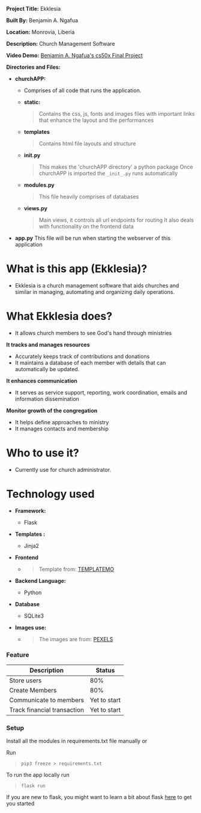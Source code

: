 **Project Title:**  Ekklesia

**Built By:** Benjamin A. Ngafua

**Location:** Monrovia, Liberia

**Description:** Church Management Software

**Video Demo:** [Benjamin A. Ngafua's cs50x Final Project](https://youtu.be/nzqE3m4DkJ8)

**Directories and Files:**

- **churchAPP:**
    - Comprises of all code that runs the application.
    - **static:**
        > Contains the css, js, fonts and  images files with important 
        links that enhance the layout and the performances
    - **templates**
        > Contains html file layouts and structure
        
    - **__init__.py**
        > This makes the 'churchAPP directory' a python package
        > Once churchAPP is imported the ``_init_.py``  runs automatically
    - **modules.py** 
        > This file heavily comprises of databases
    - **views.py** 
        > Main views, it controls all url endpoints for routing
        > It also deals with functionality on the frontend data 
- **app.py**
    This file will be run when starting the webserver of this application
    
# What is this app (Ekklesia)?
- Ekklesia is a church management software that aids churches and similar in managing, automating and organizing daily operations.

# What Ekklesia does?     
- It allows church members to see God's hand through ministries

**It tracks and manages resources** 
- Accurately keeps track of contributions and donations
- It maintains a database of each member with details that can automatically be updated.

**It enhances communication**
- It serves as service support, reporting, work coordination, emails and information dissemination

**Monitor growth of the congregation** 
- It helps define approaches to ministry
- It manages contacts and membership

# Who to use it?
 - Currently use for church administrator.

# Technology used
- **Framework:**
    - Flask
    
- **Templates :**
    - Jinja2
- **Frontend**
    - >Template from: [TEMPLATEMO](https://themewagon.com/)

- **Backend Language:** 
    - Python
- **Database**
    - SQLite3
- **Images use:**
    - > The images are from: [PEXELS](https://www.pexels.com/)


### Feature
|Description |Status |
|---------|------|
| Store users | 80% |
|Create Members | 80% |
|Communicate to members| Yet to start|
| Track financial transaction | Yet to start |

### Setup
Install all the modules in requirements.txt file manually or 

Run 
> ```pip3 freeze > requirements.txt``` 

To run the app locally run
>```flask run```


If you are new to flask, you might want to learn a bit about flask [here](https://flask.palletsprojects.com/en/2.2.x/quickstart/) to get you started

